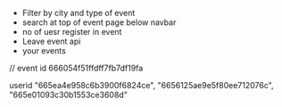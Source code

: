  + Filter by city and type of event
+ search at top of event page below navbar
+ no of uesr register in event
+ Leave event api
+ your events

// event id 666054f51ffdff7fb7df19fa

userid     "665ea4e958c6b3900f6824ce",
      "6656125ae9e5f80ee712076c",
      "665e01093c30b1553ce3608d"
